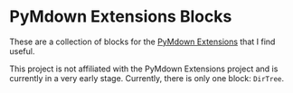 # PyMdown Extensions Blocks

These are a collection of blocks for the [PyMdown Extensions](https://facelessuser.github.io/pymdown-extensions) that I find useful.

This project is not affiliated with the PyMdown Extensions project and is currently in a very early stage. Currently, there is only one block: `DirTree`.

